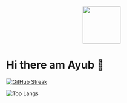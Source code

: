 <div id="header" align="center">
  <img src="https://media.giphy.com/media/M9gbBd9nbDrOTu1Mqx/giphy.gif" width="100"/>
</div>

# Hi there am Ayub 👋
 [![GitHub Streak](https://streak-stats.demolab.com/?user=ayubsoft254&theme=dark)](https://git.io/streak-stats)

![Top Langs](https://github-readme-stats.vercel.app/api/top-langs/?username=ayubsoft254&langs_count=8)
